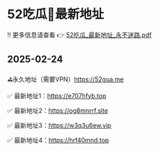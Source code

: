 # 52吃瓜🍉最新地址
‼️ 更多信息请查看 👉 [52吃瓜_最新地址_永不迷路.pdf](https://github.com/52gua/52cg/blob/main/52%E5%90%83%E7%93%9C_%E6%9C%80%E6%96%B0%E5%9C%B0%E5%9D%80_%E6%B0%B8%E4%B8%8D%E8%BF%B7%E8%B7%AF.pdf)

## 2025-02-24

⛳️永久地址（需要VPN）https://52gua.me

✅ 最新地址1：https://e707hfyb.top

✅ 最新地址2：https://og8mnrrf.site

✅ 最新地址3：https://w3q3u6ew.vip

✅ 最新地址4：https://hrf40mnd.top
